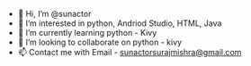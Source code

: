 - 👋 Hi, I’m @sunactor
- 👀 I’m interested in python, Andriod Studio, HTML, Java
- 🌱 I’m currently learning python - Kivy
- 💞️ I’m looking to collaborate on python - kivy
- 📫 Contact me with Email - sunactorsurajmishra@gmail.com

<!---
sunactor/sunactor is a ✨ special ✨ repository because its `README.md` (this file) appears on your GitHub profile.
You can click the Preview link to take a look at your changes.
--->
